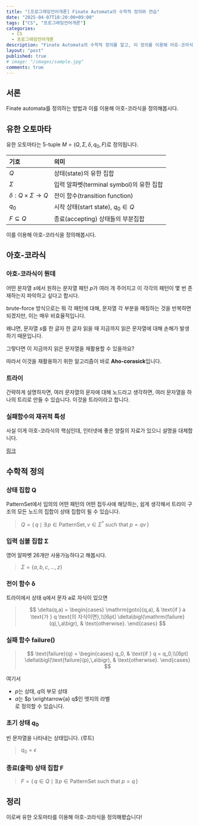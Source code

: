```yaml
---
title: "[프로그래밍언어개론] Finate Automata의 수학적 정의와 연습"
date: "2025-04-07T18:20:00+09:00"
tags: ["CS", "프로그래밍언어개론"]
categories: 
  - CS
  - 프로그래밍언어개론
description: "Finate Automata의 수학적 정의를 알고, 이 정의를 이용해 아호-코라식 알고리즘을 정의해봅시다."
layout: "post"
published: true
# image: "/images/sample.jpg"
comments: true
---
```


## 서론
Finate automata를 정의하는 방법과 이를 이용해 아호-코라식을 정의해봅시다.

## 유한 오토마타
유한 오토마타는 5-tuple $M = (Q, \Sigma, \delta, q_0, F)$로 정의됩니다.

| 기호 | 의미 |
|:---|:---|
| $Q$ | 상태(state)의 유한 집합 |
| $\Sigma$ | 입력 알파벳(terminal symbol)의 유한 집합 |
| $\delta: Q \times \Sigma \to Q$ | 전이 함수(transition function) |
| $q_0$ | 시작 상태(start state), $q_0 \in Q$ |
| $F \subseteq Q$ | 종료(accepting) 상태들의 부분집합 |

이를 이용해 아호-코라식을 정의해봅시다.

## 아호-코라식
### 아호-코라식이 뭔데
어떤 문자열 $s$에서 원하는 문자열 패턴 $p$가 여러 개 주어지고 이 각각의 패턴이 몇 번 존재하는지 파악하고 싶다고 합시다.

brute-force 방식으로는 뭐 각 패턴에 대해, 문자열 각 부분을 매칭하는 것을 반복하면 되겠지만, 이는 매우 비효율적입니다.

왜냐면, 문자열 $s$를 한 글자 한 글자 읽을 때 지금까지 읽은 문자열에 대해 손해가 발생하기 때문입니다.

그렇다면 이 지금까지 읽은 문자열을 재활용할 수 있을까요?

따라서 이것을 재활용하기 위한 알고리즘이 바로 **Aho-corasick**입니다.

### 트라이
간략하게 설명하자면, 여러 문자열의 문자에 대해 노드라고 생각하면, 여러 문자열을 하나의 트리로 만들 수 있습니다. 이것을 트라이라고 합니다.

### 실패함수의 재귀적 특성
사실 이게 아호-코라식의 핵심인데, 인터넷에 좋은 양질의 자료가 있으니 설명을 대체합니다.

[링크](https://m.blog.naver.com/kks227/220992598966)

## 수학적 정의
### 상태 집합 Q
PatternSet에서 임의의 어떤 패턴의 어떤 접두사에 해당하는, 쉽게 생각해서 트라이 구조의 모든 노드의 집합이 상태 집합이 될 수 있습니다.

> $Q = \{\, q \mid \exists\, p \in \text{PatternSet},\, v \in \Sigma^* \text{ such that } p = qv \,\}$

### 입력 심볼 집합 Σ
영어 알파벳 26개만 사용가능하다고 해봅시다.

> $\Sigma = \{ a, b, c, \ldots, z \}$

### 전이 함수 δ
트라이에서 상태 q에서 문자 a로 자식이 있으면

> $$
\delta(q,a) =
\begin{cases}
\mathrm{goto}(q,a), & \text{if } a \text{가 } q \text{의 자식이면},\\[6pt]
\delta\bigl(\mathrm{failure}(q),\,a\bigr), & \text{otherwise}.
\end{cases}
$$

### 실패 함수 failure()

> $$
\text{failure}(q) =
\begin{cases}
q_0, & \text{if } q = q_0,\\[6pt]
\delta\bigl(\text{failure}(p),\,a\bigr), & \text{otherwise}.
\end{cases}
$$

여기서  
- $p$는 상태, $q$의 부모 상태  
- $a$는 $p \xrightarrow{a} q$인 엣지의 라벨  
로 정의할 수 있습니다.

### 초기 상태 $q_0$
빈 문자열을 나타내는 상태입니다. (루트)

> $q_0 = \epsilon$

### 종료(출력) 상태 집합 F
> $F = \{\, q \in Q \mid \exists\, p \in \text{PatternSet} \text{ such that } p = q \,\}$

## 정리
이로써 유한 오토마타를 이용해 아호-코라식을 정의해봤습니다!